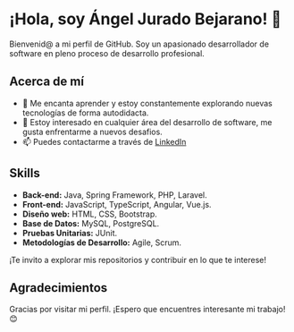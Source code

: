 # ¡Hola, soy Ángel Jurado Bejarano! 👋

Bienvenid@ a mi perfil de GitHub. Soy un apasionado desarrollador de software en pleno proceso de desarrollo profesional.

## Acerca de mí

- 🌱 Me encanta aprender y estoy constantemente explorando nuevas tecnologías de forma autodidacta.
- 🔭 Estoy interesado en cualquier área del desarrollo de software, me gusta enfrentarme a nuevos desafios.
- 📫 Puedes contactarme a través de [LinkedIn](https://www.linkedin.com/in/%C3%A1ngel-jurado-bejarano-715435240/)

## Skills

- **Back-end:** Java, Spring Framework, PHP, Laravel.
- **Front-end:** JavaScript, TypeScript, Angular, Vue.js.
- **Diseño web:** HTML, CSS, Bootstrap.
- **Base de Datos:** MySQL, PostgreSQL.
- **Pruebas Unitarias:** JUnit.
- **Metodologías de Desarrollo:** Agile, Scrum.

¡Te invito a explorar mis repositorios y contribuir en lo que te interese!

## Agradecimientos

Gracias por visitar mi perfil. ¡Espero que encuentres interesante mi trabajo! 😊
